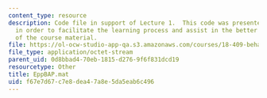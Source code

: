 ```yaml
---
content_type: resource
description: Code file in support of Lecture 1.  This code was presented by the professor
  in order to facilitate the learning process and assist in the better understanding
  of the course material.
file: https://ol-ocw-studio-app-qa.s3.amazonaws.com/courses/18-409-behavior-of-algorithms-spring-2002/f67e7d67c7e8dea47a8e5da5eab6c496_EppBAP.mat
file_type: application/octet-stream
parent_uid: 0d8bbad4-70eb-1815-d276-9f6f831dcd19
resourcetype: Other
title: EppBAP.mat
uid: f67e7d67-c7e8-dea4-7a8e-5da5eab6c496
---
```

